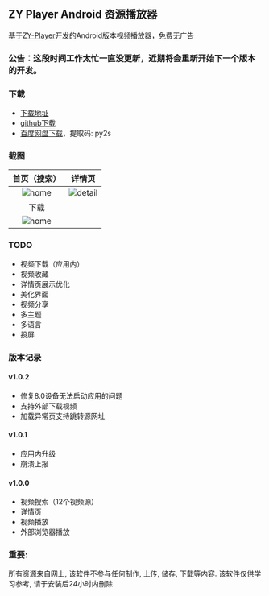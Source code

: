 ## ZY Player Android 资源播放器

基于[ZY-Player](https://github.com/Hunlongyu/ZY-Player)开发的Android版本视频播放器，免费无广告

### 公告：这段时间工作太忙一直没更新，近期将会重新开始下一个版本的开发。

### 下載

- [下载地址](http://d.firim.vip/ubsk)
- [github下载](https://github.com/vicedev/ZY-Player-Android/raw/master/release/ZY-Player-Android-1.0.1.apk)
- [百度网盘下载](https://pan.baidu.com/s/1fV1rO-WAcqbf0NBIgm1NsA)，提取码: py2s

### 截图

|           首页（搜索）            |              详情页               |
| :-------------------------------: | :-------------------------------: |
| ![home](./images/image1.jpg)  | ![detail](./images/image2.jpg) |
| 下载 |  |
| ![home](./images/image3.jpg) |  |

### TODO 

- 视频下载（应用内）
- 视频收藏
- 详情页展示优化
- 美化界面
- 视频分享
- 多主题
- 多语言
- 投屏

### 版本记录

#### v1.0.2

- 修复8.0设备无法启动应用的问题
- 支持外部下载视频
- 加载异常页支持跳转源网址

#### v1.0.1

- 应用内升级
- 崩溃上报

#### v1.0.0

- 视频搜索（12个视频源）
- 详情页
- 视频播放
- 外部浏览器播放

### 重要:

所有资源来自网上, 该软件不参与任何制作, 上传, 储存, 下载等内容. 该软件仅供学习参考, 请于安装后24小时内删除.
